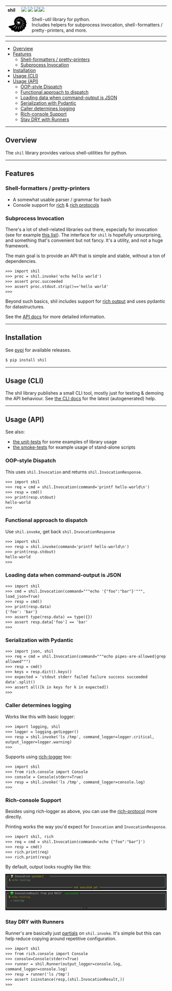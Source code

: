<table>
  <tr>
    <td colspan=2>
      <strong>shil</strong>&nbsp;&nbsp;&nbsp;&nbsp;
      <a href=https://pypi.org/project/shil><img src="https://img.shields.io/pypi/l/shil.svg"></a>
      <a href=https://pypi.org/project/shil><img src="https://badge.fury.io/py/shil.svg"></a>
      <a href="https://github.com/elo-enterprises/shil/actions/workflows/python-publish.yml"><img src="https://github.com/elo-enterprises/shil/actions/workflows/python-publish.yml/badge.svg"></a><a href="https://github.com/elo-enterprises/shil/actions/workflows/python-test.yml"><img src="https://github.com/elo-enterprises/shil/actions/workflows/python-test.yml/badge.svg"></a>
    </td>
  </tr>
  <tr>
    <td width=15%><img src=https://raw.githubusercontent.com/elo-enterprises/shil/master/img/icon.png style="width:150px"></td>
    <td>
      Shell-util library for python.  <br/>
      Includes helpers for subprocess invocation, shell-formatters / pretty-printers, and more.
      <br/>
    </td>
  </tr>
</table>

---------------------------------------------------------------------------------

<div class="toc">
<ul>
<li><a href="#overview">Overview</a></li>
<li><a href="#features">Features</a><ul>
<li><a href="#shell-formatters-pretty-printers">Shell-formatters / pretty-printers</a></li>
<li><a href="#subprocess-invocation">Subprocess Invocation</a></li>
</ul>
</li>
<li><a href="#installation">Installation</a></li>
<li><a href="#usage-cli">Usage (CLI)</a></li>
<li><a href="#usage-api">Usage (API)</a><ul>
<li><a href="#oop-style-dispatch">OOP-style Dispatch</a></li>
<li><a href="#functional-approach-to-dispatch">Functional approach to dispatch</a></li>
<li><a href="#loading-data-when-command-output-is-json">Loading data when command-output is JSON</a></li>
<li><a href="#serialization-with-pydantic">Serialization with Pydantic</a></li>
<li><a href="#caller-determines-logging">Caller determines logging</a></li>
<li><a href="#rich-console-support">Rich-console Support</a></li>
<li><a href="#stay-dry-with-runners">Stay DRY with Runners</a></li>
</ul>
</li>
</ul>
</div>


---------------------------------------------------------------------------------

## Overview

The `shil` library provides various shell-utilities for python.

-------------------------------------------------------------------------------

## Features

### Shell-formatters / pretty-printers

* A somewhat usable parser / grammar for bash
* Console support for [rich](https://rich.readthedocs.io/en/stable/index.html) & [rich protocols](https://rich.readthedocs.io/en/stable/protocol.html)

### Subprocess Invocation

There's a lot of shell-related libraries out there, especially for invocation (see for example [this list](https://www.pyinvoke.org/prior-art.html)).
The interface for `shil` is hopefully unsurprising, and something that's convenient but not fancy.  It's a utility, and not a huge framework.

The main goal is to provide an API that is simple and stable, without a ton of dependencies.

```pycon
>>> import shil
>>> proc = shil.invoke('echo hello world')
>>> assert proc.succeeded
>>> assert proc.stdout.strip()=='hello world'
>>>
```

Beyond such basics, shil includes support for [rich output](#) and uses pydantic for datastructures.

See the [API docs](#usage-api) for more detailed information.


---------------------------------------------------------------------------------

## Installation

See [pypi](https://pypi.org/project/shil/) for available releases.

```bash
$ pip install shil
```

---------------------------------------------------------------------------------

## Usage (CLI)

The shil library publishes a small CLI tool, mostly just for testing & demoing the API behaviour. See [the CLI docs](docs/cli/) for the latest (autogenerated) help.

-------------------------------------------------------------------------------

## Usage (API)

See also:

* [the unit-tests](tests/units) for some examples of library usage
* [the smoke-tests](tests/smoke/test.sh) for example usage of stand-alone scripts

### OOP-style Dispatch

This uses `shil.Invocation` and returns `shil.InvocationResponse`.

```pycon
>>> import shil
>>> req = cmd = shil.Invocation(command='printf hello-world\n')
>>> resp = cmd()
>>> print(resp.stdout)
hello-world
>>>
```

### Functional approach to dispatch

Use `shil.invoke`, get back `shil.InvocationResponse`

```pycon
>>> import shil
>>> resp = shil.invoke(command='printf hello-world\n')
>>> print(resp.stdout)
hello-world
>>>
```

### Loading data when command-output is JSON

```pycon
>>> import shil
>>> cmd = shil.Invocation(command="""echo '{"foo":"bar"}'""", load_json=True)
>>> resp = cmd()
>>> print(resp.data)
{'foo': 'bar'}
>>> assert type(resp.data) == type({})
>>> assert resp.data['foo'] == 'bar'
>>>
```

### Serialization with Pydantic

```pycon
>>> import json, shil
>>> req = cmd = shil.Invocation(command="""echo pipes-are-allowed|grep allowed""")
>>> resp = cmd()
>>> keys = resp.dict().keys()
>>> expected = 'stdout stderr failed failure success succeeded data'.split()
>>> assert all([k in keys for k in expected])
>>>
```

### Caller determines logging

Works like this with basic logger:

```pycon
>>> import logging, shil
>>> logger = logging.getLogger()
>>> resp = shil.invoke('ls /tmp', command_logger=logger.critical, output_logger=logger.warning)
>>>
```

Supports using [rich-logger](https://rich.readthedocs.io/en/stable/logging.html) too:

```pycon
>>> import shil
>>> from rich.console import Console
>>> console = Console(stderr=True)
>>> resp = shil.invoke('ls /tmp', command_logger=console.log)
>>>
```

### Rich-console Support

Besides using rich-logger as above, you can use the [rich-protocol](https://rich.readthedocs.io/en/stable/protocol.html) more directly.

Printing works the way you'd expect for `Invocation` and `InvocationResponse`.

```pycon
>>> import shil, rich
>>> req = cmd = shil.Invocation(command='echo {"foo":"bar"}')
>>> resp = cmd()
>>> rich.print(req)
>>> rich.print(resp)
```
By default, output looks roughly like this:

![rich console](https://raw.githubusercontent.com/elo-enterprises/shil/master/img/rich-1.png)
<br/>
![rich console](https://raw.githubusercontent.com/elo-enterprises/shil/master/img/rich-2.png)

### Stay DRY with Runners

Runner's are basically just [partials](https://en.wikipedia.org/wiki/Partial_application) on `shil.invoke`.  It's simple but this can help reduce copying around repetitive configuration.

```pycon
>>> import shil
>>> from rich.console import Console
>>> console=Console(stderr=True)
>>> runner = shil.Runner(output_logger=console.log, command_logger=console.log)
>>> resp = runner('ls /tmp')
>>> assert isinstance(resp,(shil.InvocationResult,))
>>>
```
